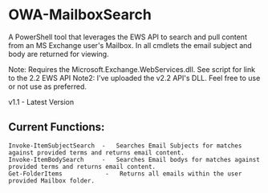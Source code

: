 # OWA-MailboxSearch
A PowerShell tool that leverages the EWS API to search and pull content from an MS Exchange user's Mailbox. In all cmdlets the email subject and body are returned for viewing.

Note: Requires the Microsoft.Exchange.WebServices.dll. See script for link to the 2.2 EWS API
Note2: I've uploaded the v2.2 API's DLL. Feel free to use or not use as preferred.

v1.1 - Latest Version


## Current Functions:
    Invoke-ItemSubjectSearch  -   Searches Email Subjects for matches against provided terms and returns email content.
    Invoke-ItemBodySearch     -   Searches Email bodys for matches against provided terms and returns email content.
    Get-FolderItems            -   Returns all emails within the user provided Mailbox folder.
    
    



